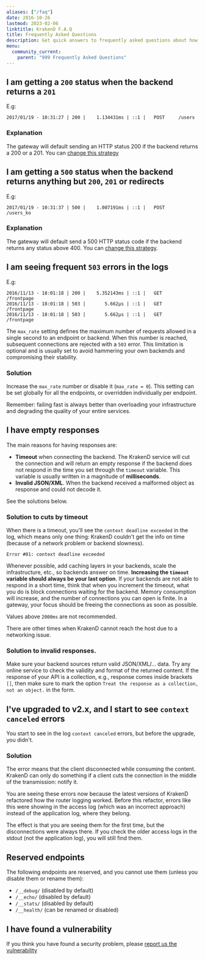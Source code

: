 ```yaml
---
aliases: ["/faq"]
date: 2016-10-26
lastmod: 2023-02-06
linktitle: KrakenD F.A.Q
title: Frequently Asked Questions
description: Get quick answers to frequently asked questions about how KrakenD works and the reason behind different responses.
menu:
  community_current:
    parent: "999 Frequently Asked Questions"
---
```


## I am getting a `200` status when the backend returns a `201`
E.g:

    2017/01/19 - 10:31:27 | 200 |    1.134431ms | ::1 |   POST     /users

### Explanation

The gateway will default sending an HTTP status 200 if the backend returns a 200 or a 201. You can [change this strategy](/docs/backends/detailed-errors/)

## I am getting a `500` status when the backend returns anything but `200`, `201` or redirects
E.g:

    2017/01/19 - 10:31:37 | 500 |    1.007191ms | ::1 |   POST     /users_ko

### Explanation

The gateway will default send a 500 HTTP status code if the backend returns any status above 400. You can [change this strategy](/docs/backends/detailed-errors/).

## I am seeing frequent `503` errors in the logs
E.g:

    2016/11/13 - 18:01:18 | 200 |    5.352143ms | ::1 |   GET     /frontpage
    2016/11/13 - 18:01:18 | 503 |       5.662µs | ::1 |   GET     /frontpage
    2016/11/13 - 18:01:18 | 503 |       5.662µs | ::1 |   GET     /frontpage

The `max_rate` setting defines the maximum number of requests allowed in a single second to an endpoint or backend. When this number is reached, subsequent connections are rejected with a `503` error. This limitation is optional and is usually set to avoid hammering your own backends and compromising their stability.

### Solution
Increase the `max_rate` number or disable it (`max_rate = 0`). This setting can be set globally for all the endpoints,
or overridden individually per endpoint.

Remember: failing fast is always better than overloading your infrastructure and degrading the quality of your entire services.

## I have empty responses
The main reasons for having responses are:

- **Timeout** when connecting the backend. The KrakenD service will cut the connection and will return an empty response if the backend does not respond in the time you set through the `timeout` variable. This variable is usually written in a magnitude of **milliseconds**.
- **Invalid JSON/XML**. When the backend received a malformed object as response and could not decode it.

See the solutions below.

### Solution to cuts by timeout
When there is a timeout, you'll see the `context deadline exceeded` in the log, which means only one thing: KrakenD couldn't get the info on time (because of a network problem or backend slowness).

    Error #01: context deadline exceeded

Whenever possible, add caching layers in your backends, scale the infrastructure, etc., so backends answer on time. **Increasing the `timeout` variable should always be your last option**. If your backends are not able to respond in a short time, think that when you increment the timeout, what you do is block connections waiting for the backend. Memory consumption will increase, and the number of connections you can open is finite. In a gateway, your focus should be freeing the connections as soon as possible.

Values above `2000ms` are not recommended.

There are other times when KrakenD cannot reach the host due to a networking issue.

### Solution to invalid responses.
Make sure your backend sources return valid JSON/XML/... data. Try any online service to check the validity and format
of the returned content. If the response of your API is a collection, e.g., response comes inside brackets `[]`, then make sure to mark the option `Treat the response as a collection, not an object.` in the form.

## I've upgraded to v2.x, and I start to see `context canceled` errors
You start to see in the log `context canceled` errors, but before the upgrade, you didn't.

### Solution
The error means that the client disconnected while consuming the content. KrakenD can only do something if a client cuts the connection in the middle of the transmission: notify it.

You are seeing these errors now because the latest versions of KrakenD refactored how the router logging worked. Before this refactor, errors like this were showing in the access log (which was an incorrect approach) instead of the application log, where they belong.

The effect is that you are seeing them for the first time, but the disconnections were always there. If you check the older access logs in the stdout (not the application log), you will still find them.


## Reserved endpoints
The following endpoints are reserved, and you cannot use them (unless you disable them or rename them):

- `/__debug/` (disabled by default)
- `/__echo/` (disabled by default)
- `/__stats/`  (disabled by default)
- `/__health/` (can be renamed or disabled)

## I have found a vulnerability
If you think you have found a security problem, please [report us the vulnerability](/security-policy/)